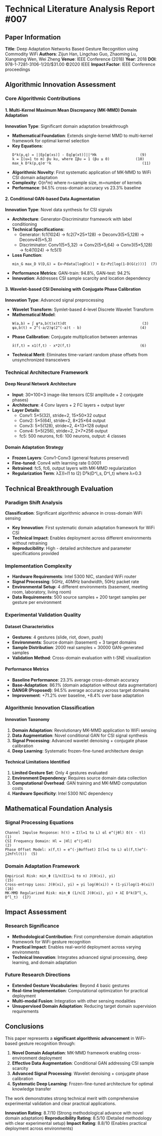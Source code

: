 # Technical Literature Analysis Report #007

## Paper Information
**Title**: Deep Adaptation Networks Based Gesture Recognition using Commodity WiFi
**Authors**: Zijun Han, Lingchao Guo, Zhaoming Lu, Xiangming Wen, Wei Zheng
**Venue**: IEEE Conference (2018)
**Year**: 2018
**DOI**: 978-1-7281-3106-1/20/$31.00 ©2020 IEEE
**Impact Factor**: IEEE Conference proceedings

## Algorithmic Innovation Assessment

### Core Algorithmic Contributions

#### 1. Multi-Kernel Maximum Mean Discrepancy (MK-MMD) Domain Adaptation
**Innovation Type**: Significant domain adaptation breakthrough
- **Mathematical Foundation**: Extends single-kernel MMD to multi-kernel framework for optimal kernel selection
- **Key Equations**:
  ```
  D²k(p,q) = ||Ep[φ(xs)] - Eq[φ(xt)]||²Hk                    (9)
  k = Σ(u=1 to m) βu ku, where Σβu = 1 (βu ≥ 0)            (10)
  max_k D²k(p,q)σ⁻²k                                          (11)
  ```
- **Algorithmic Novelty**: First systematic application of MK-MMD to WiFi CSI domain adaptation
- **Complexity**: O(n²m) where n=sample size, m=number of kernels
- **Performance**: 94.5% cross-domain accuracy vs 23.3% baseline

#### 2. Conditional GAN-based Data Augmentation
**Innovation Type**: Novel data synthesis for CSI signals
- **Architecture**: Generator-Discriminator framework with label conditioning
- **Technical Specifications**:
  - Generator: fc1(1024) → fc2(7×25×128) → Deconv3(5×5,128) → Deconv4(5×5,3)
  - Discriminator: Conv1(5×5,32) → Conv2(5×5,64) → Conv3(5×5,128) → fc4(1024) → fc5(1)
- **Loss Function**:
  ```
  min_G max_D V(D,G) = Ex~Pdata[logD(x)] + Ez~Pz[log(1-D(G(z)))]  (7)
  ```
- **Performance Metrics**: GAN-train: 94.8%, GAN-test: 94.2%
- **Innovation**: Addresses CSI sample scarcity and location dependency

#### 3. Wavelet-based CSI Denoising with Conjugate Phase Calibration
**Innovation Type**: Advanced signal preprocessing
- **Wavelet Transform**: Symlet-based 4-level Discrete Wavelet Transform
- **Mathematical Model**:
  ```
  W(a,b) = ∫ ψ*a,b(t)x(t)dt                                   (3)
  ψa,b(t) = 2^(-a/2)ψ(2^(-a)t - b)                           (4)
  ```
- **Phase Calibration**: Conjugate multiplication between antennas
  ```
  x̃(f,t) = x1(f,t) · x*2(f,t)                                (6)
  ```
- **Technical Merit**: Eliminates time-variant random phase offsets from unsynchronized transceivers

### Technical Architecture Framework

#### Deep Neural Network Architecture
- **Input**: 30×100×3 image-like tensors (CSI amplitude + 2 conjugate phases)
- **Architecture**: 4 Conv layers + 2 FC layers + output layer
- **Layer Details**:
  - Conv1: 5×5(32), stride=2, 15×50×32 output
  - Conv2: 5×5(64), stride=2, 8×25×64 output
  - Conv3: 5×5(128), stride=2, 4×13×128 output
  - Conv4: 5×5(256), stride=2, 2×7×256 output
  - fc5: 500 neurons, fc6: 100 neurons, output: 4 classes

#### Domain Adaptation Strategy
- **Frozen Layers**: Conv1-Conv3 (general features preserved)
- **Fine-tuned**: Conv4 with learning rate 0.0001
- **Retrained**: fc5, fc6, output layers with MK-MMD regularization
- **Regularization Term**: λΣ(l=l1 to l2) D²k(D^l_s, D^l_t) where λ=0.3

## Technical Breakthrough Evaluation

### Paradigm Shift Analysis
**Classification**: Significant algorithmic advance in cross-domain WiFi sensing
- **Key Innovation**: First systematic domain adaptation framework for WiFi CSI
- **Technical Impact**: Enables deployment across different environments without retraining
- **Reproducibility**: High - detailed architecture and parameter specifications provided

### Implementation Complexity
- **Hardware Requirements**: Intel 5300 NIC, standard WiFi router
- **Signal Processing**: 5GHz, 40MHz bandwidth, 50Hz packet rate
- **Environmental Setup**: 4 different environments (basement, meeting room, laboratory, living room)
- **Data Requirements**: 500 source samples + 200 target samples per gesture per environment

### Experimental Validation Quality

#### Dataset Characteristics
- **Gestures**: 4 gestures (slide, riot, down, push)
- **Environments**: Source domain (basement) + 3 target domains
- **Sample Distribution**: 2000 real samples + 30000 GAN-generated samples
- **Validation Method**: Cross-domain evaluation with t-SNE visualization

#### Performance Metrics
- **Baseline Performance**: 23.3% average cross-domain accuracy
- **Base-Adaptation**: 86.1% (domain adaptation without data augmentation)
- **DANGR (Proposed)**: 94.5% average accuracy across target domains
- **Improvement**: +71.2% over baseline, +8.4% over base adaptation

### Algorithmic Innovation Classification

#### Innovation Taxonomy
1. **Domain Adaptation**: Revolutionary MK-MMD application to WiFi sensing
2. **Data Augmentation**: Novel conditional GAN for CSI signal synthesis
3. **Signal Processing**: Advanced wavelet denoising + conjugate phase calibration
4. **Deep Learning**: Systematic frozen-fine-tuned architecture design

#### Technical Limitations Identified
1. **Limited Gesture Set**: Only 4 gestures evaluated
2. **Environment Dependency**: Requires source domain data collection
3. **Computational Overhead**: GAN training and MK-MMD computation costs
4. **Hardware Specificity**: Intel 5300 NIC dependency

## Mathematical Foundation Analysis

### Signal Processing Equations
```
Channel Impulse Response: h(τ) = Σ(l=1 to L) αl e^(jθl) δ(τ - τl)     (1)
CSI Frequency Domain: Hl = |Hl| e^(j∠Hl)                               (2)
Phase Offset Model: x(f,t) = e^(-jθoffset) Σ(l=1 to L) αl(f,t)e^(-j2πfτl(t))  (5)
```

### Domain Adaptation Framework
```
Empirical Risk: min_Φ (1/n)Σ(i=1 to n) J(θ(xi), yi)                    (15)
Cross-entropy Loss: J(θ(xi), yi) = yi log(θ(xi)) + (1-yi)log(1-θ(xi))  (16)
MK-MMD Regularized Risk: min_Φ (1/n)Σ J(θ(xi), yi) + λΣ D²k(D^l_s, D^l_t)  (17)
```

## Impact Assessment

### Research Significance
- **Methodological Contribution**: First comprehensive domain adaptation framework for WiFi gesture recognition
- **Practical Impact**: Enables real-world deployment across varying environments
- **Technical Innovation**: Integrates advanced signal processing, deep learning, and domain adaptation

### Future Research Directions
- **Extended Gesture Vocabularies**: Beyond 4 basic gestures
- **Real-time Implementation**: Computational optimization for practical deployment
- **Multi-modal Fusion**: Integration with other sensing modalities
- **Unsupervised Domain Adaptation**: Reducing target domain supervision requirements

## Conclusions

This paper represents a **significant algorithmic advancement** in WiFi-based gesture recognition through:

1. **Novel Domain Adaptation**: MK-MMD framework enabling cross-environment deployment
2. **Effective Data Augmentation**: Conditional GAN addressing CSI sample scarcity
3. **Advanced Signal Processing**: Wavelet denoising + conjugate phase calibration
4. **Systematic Deep Learning**: Frozen-fine-tuned architecture for optimal knowledge transfer

The work demonstrates strong technical merit with comprehensive experimental validation and clear practical applications.

**Innovation Rating**: 8.7/10 (Strong methodological advance with novel domain adaptation)
**Reproducibility Rating**: 8.5/10 (Detailed methodology with clear experimental setup)
**Impact Rating**: 8.8/10 (Enables practical deployment across environments)